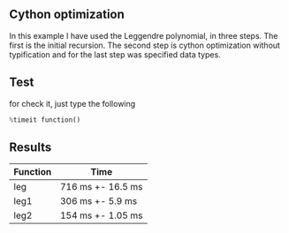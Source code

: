 ## Cython optimization
In this example I have used the Leggendre polynomial, in three steps. The first is the initial recursion. The second step is cython optimization without typification and for the last step was specified data types.

## Test
for check it, just type the following
``` python
%timeit function()
````
## Results

Function|Time
---|---
leg|716 ms +- 16.5 ms
leg1|306 ms +- 5.9 ms
leg2|154 ms +- 1.05 ms
